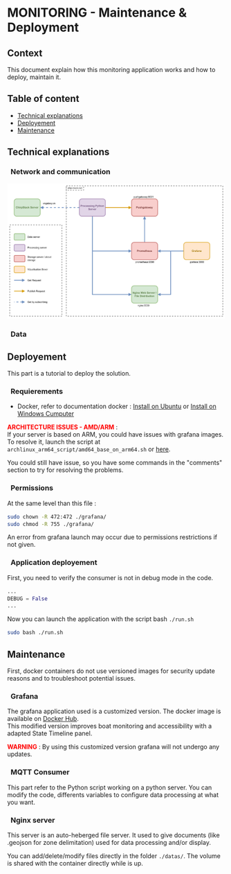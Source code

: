 # MONITORING - Maintenance & Deployment
## Context
This document explain how this monitoring application works and how to deploy, maintain it.

## Table of content
 * [Technical explanations](#technical-explanations)
 * [Deployement](#deployement)
 * [Maintenance](#maintenance)

## Technical explanations
### &nbsp; Network and communication

<img src="../assets/docker-compose-architecture.png" style="max-height: 450px"/>

### &nbsp; Data

## Deployement

This part is a tutorial to deploy the solution.

### &nbsp; Requierements
- Docker, refer to documentation docker : [Install on Ubuntu](https://docs.docker.com/engine/install/ubuntu/) or [Install on Windows Cumputer](https://www.docker.com/products/docker-desktop/)

**<span style="color: red;">ARCHITECTURE ISSUES - AMD/ARM</span>** :\
If your server is based on ARM, you could have issues with grafana images. To resolve it, launch the script at `archlinux_arm64_script/amd64_base_on_arm64.sh` or [here](./archlinux_arm64_script/amd64_base_on_arm64.sh).

You could still have issue, so you have some commands in the "comments" section to try for resolving the problems.

### &nbsp; Permissions
At the same level than this file :
```sh
sudo chown -R 472:472 ./grafana/
sudo chmod -R 755 ./grafana/
```
An error from grafana launch may occur due to permissions restrictions if not given.

### &nbsp; Application deployement
First, you need to verify the consumer is not in debug mode in the code.
```python
...
DEBUG = False
...
```
Now you can launch the application with the script bash `./run.sh`
```sh
sudo bash ./run.sh
```
## Maintenance
First, docker containers do not use versioned images for security update reasons and to troubleshoot potential issues.  
### &nbsp; Grafana
The grafana application used is a customized version. The docker image is available on [Docker Hub](https://hub.docker.com/repository/docker/benneuville/grafana-track-ship/general).<br>
This modified version improves boat monitoring and accessibility with a adapted State Timeline panel.

**<span style="color: red;">WARNING</span>** : By using this customized version grafana will not undergo any updates.

### &nbsp; MQTT Consumer
This part refer to the Python script working on a python server. You can modify the code, differents variables to configure data processing at what you want.

### &nbsp; Nginx server
This server is an auto-heberged file server. It used to give documents (like .geojson for zone delimitation) used for data processing and/or display.

You can add/delete/modify files directly in the folder `./datas/`. The volume is shared with the container directly while is up.
